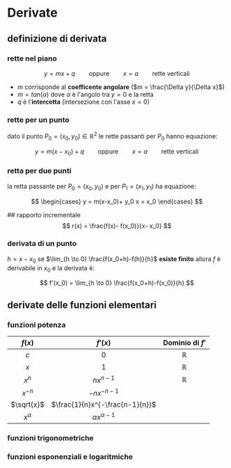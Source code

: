# Derivate
## definizione di derivata
### rette nel piano
$$
y = mx+q \qquad \text{oppure} \qquad x=a \qquad \text{rette verticali}
$$
- $m$ corrisponde al **coefficente angolare** ($m = \frac{\Delta y}{\Delta x}$)
- $m = tan(\alpha)$ dove $\alpha$ è l'angolo tra $y=0$ e la retta
- $q$ è l'**intercetta** (intersezione con l'asse $x=0$)

### rette per un punto
dato il punto $P_0=(x_0, y_0) \in \mathbb{R}^2$ le rette passanti per $P_0$ hanno equazione:

$$
y = m(x-x_0)+q \qquad \text{oppure} \qquad x=a \qquad \text{rette verticali}
$$

### retta per due punti
la retta passante per $P_0=(x_0, y_0)$ e per $P_1=(x_1, y_1)$ ha equazione:

$$
\begin{cases}
    y = m(x-x_0)+ y_0
    x = x_0
\end{cases}
$$

## rapporto incrementale
$$
r(x) = \frac{f(x)- f(x_0)}{x- x_0}
$$

### derivata di un punto
$h = x- x_0$
se $\lim_{h \to 0} \frac{f(x_0+h)-f(h)}{h}$ **esiste finito** allora $f$ è derivabile in $x_0$ e la derivata è:

$$
f'(x_0) = \lim_{h \to 0} \frac{f(x_0+h)-f(x_0)}{h}
$$

## derivate delle funzioni elementari
### funzioni potenza
| $f(x)$     | $f'(x)$                         | Dominio di $f'$ |
|:----------:|:-------------------------------:|:---------------:|
| $c$        | 0                               | $\mathbb{R}$    |
| $x$        | 1                               | $\mathbb{R}$    |
| $x^n$      | $nx^{n-1}$                      | $\mathbb{R}$    |
| $x^{-n}$   | $-nx^{-n-1}$                    |                 |
| $\sqrt{x}$ | $\frac{1}{n}x^{-\frac{n-1}{n}}$ |                 |
| $x^\alpha$ | $\alpha x ^{\alpha - 1}$        |                 |

### funzioni trigonometriche

### funzioni esponenziali e logaritmiche